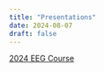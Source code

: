 ```yaml
---
title: "Presentations"
date: 2024-08-07
draft: false
---
```


[2024 EEG Course](MR-LEC/MR-LEC-RevealJS-Maksim%E2%80%99s%20Mac%20mini.html)
